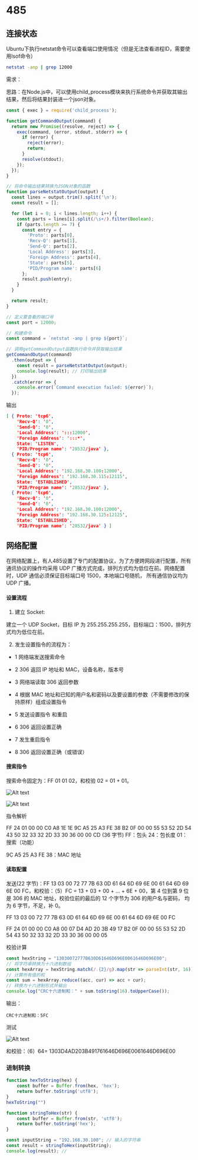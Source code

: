 # 485

## 连接状态

Ubuntu下执行netstat命令可以查看端口使用情况（但是无法查看进程ID，需要使用lsof命令）

```sh
netstat -anp | grep 12000
```

需求：

思路：在Node.js中，可以使用child_process模块来执行系统命令并获取其输出结果，然后将结果封装进一个json对象。

```js
const { exec } = require('child_process');

function getCommandOutput(command) {
  return new Promise((resolve, reject) => {
    exec(command, (error, stdout, stderr) => {
      if (error) {
        reject(error);
        return;
      }
      resolve(stdout);
    });
  });
}

// 将命令输出结果转换为JSON对象的函数
function parseNetstatOutput(output) {
  const lines = output.trim().split('\n');
  const result = [];

  for (let i = 0; i < lines.length; i++) {
    const parts = lines[i].split(/\s+/).filter(Boolean);
    if (parts.length >= 7) {
      const entry = {
        'Proto': parts[0],
        'Recv-Q': parts[1],
        'Send-Q': parts[2],
        'Local Address': parts[3],
        'Foreign Address': parts[4],
        'State': parts[5],
        'PID/Program name': parts[6]
      };
      result.push(entry);
    }
  }

  return result;
}

// 定义要查看的端口号
const port = 12000;

// 构建命令
const command = `netstat -anp | grep ${port}`;

// 调用getCommandOutput函数执行命令并获取输出结果
getCommandOutput(command)
  .then(output => {
    const result = parseNetstatOutput(output);
    console.log(result); // 打印输出结果
  })
  .catch(error => {
    console.error(`Command execution failed: ${error}`);
  });

```

输出
```json
[ { Proto: 'tcp6',
    'Recv-Q': '0',
    'Send-Q': '0',
    'Local Address': ':::12000',
    'Foreign Address': ':::*',
    State: 'LISTEN',
    'PID/Program name': '28532/java' },
  { Proto: 'tcp6',
    'Recv-Q': '0',
    'Send-Q': '0',
    'Local Address': '192.168.30.100:12000',
    'Foreign Address': '192.168.30.115:12115',
    State: 'ESTABLISHED',
    'PID/Program name': '28532/java' },
  { Proto: 'tcp6',
    'Recv-Q': '0',
    'Send-Q': '0',
    'Local Address': '192.168.30.100:12000',
    'Foreign Address': '192.168.30.125:12125',
    State: 'ESTABLISHED',
    'PID/Program name': '28532/java' } ]
```


## 网络配置

在网络配置上，有人485设置了专门的配置协议，为了方便跨网段进行配置，所有通讯协议的操作均采用 UDP
广播方式完成，排列方式均为低位在前。网络配置时，UDP 通信必须保证目标端口号 1500，本地端口号随机，
所有通信协议均为 UDP 广播。

#### 设置流程

1. 建立 Socket:

  建立一个 UDP Socket，目标 IP 为 255.255.255.255，目标端口：1500，排列方式均为低位在前。

2. 发生设置指令的流程为：

-  1 网络端发送搜索命令

-  2 306 返回 IP 地址和 MAC，设备名称，版本号

-  3 网络端读取 306 返回参数

-  4 根据 MAC 地址和已知的用户名和密码以及要设置的参数（不需要修改的保持原样）组成设置指令

-  5 发送设置指令 和重启

-  6 306 返回设置正确

-  7 发生重启指令

-  8 306 返回设置正确（或错误）

#### 搜索指令

搜索命令固定为：FF 01 01 02，和校验 02 = 01 + 01。

![Alt text](./img/rs485list.png)

![Alt text](./img/search485.png)

指令解析

FF 24 01 00 00 C0 A8 1E 1E 9C A5 25 A3 FE 38 B2 0F 00 00 55 53 52 2D 54 43 50 32 33 32 2D 33 30 36 00 00 CD
(36 字节)
FF：包头
24：包长度
01：搜索（功能）

9C A5 25 A3 FE 38：MAC 地址

#### 读取配置

发送(22 字节)：FF 13 03 00 72 77 7B 63 0D 61 64 6D 69 6E 00 61 64 6D 69 6E 00 FC，和校验：（5）FC = 13 + 03 +
00 + ... + 6E + 00，第 4 位到第 9 位是 306 的 MAC 地址，校验位前的最后的 12 个字节为 306 的用户名与密码，
均为 6 字节，不足，补 0。

FF 13 03 00 72 77 7B 63 0D 61 64 6D 69 6E 00 61 64 6D 69 6E 00 FC

FF 24 01 00 00 C0 A8 00 07 D4 AD 20 3B 49 17 B2 0F 00 00 55 53 52 2D 54 43 50 32 33 32 2D 33 30 36 00 00 05 

校验计算
```js
const hexString = "13030072777B630D61646D696E0061646D696E00";
// 将字符串转换为十六进制数组
const hexArray = hexString.match(/.{2}/g).map(str => parseInt(str, 16));
// 计算所有值的和
const sum = hexArray.reduce((acc, cur) => acc + cur);
// 转换为十六进制形式并输出
console.log("CRC十六进制和：" + sum.toString(16).toUpperCase());
```

输出：
```
CRC十六进制和：5FC
```

测试

![Alt text](./img/crc16search.png)

和校验：（6）64= 1303D4AD203B491761646D696E0061646D696E00


### 进制转换

```js
function hexToString(hex) {
    const buffer = Buffer.from(hex, 'hex');
    return buffer.toString('utf8');
}
hexToString("")

function stringToHex(str) {
    const buffer = Buffer.from(str, 'utf8');
    return buffer.toString('hex');
}

const inputString = "192.168.30.100"; // 输入的字符串
const result = stringToHex(inputString);
console.log(result); // 
```